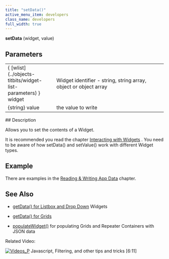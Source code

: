 ```yaml
---
title: "setData()"
active_menu_item: developers
class_name: developers
full_width: true
---
```



**setData** (widget, value)

## Parameters

<table>
<tr>
<td width="131">
{ [wlist](../objects-titbits/widget-list-parameters) } widget

</td>
<td width="13">
</td>
<td width="736">
Widget identifier - string, string array, object or object array

</td>
</tr>
<tr>
<td width="131">
{string} value

</td>
<td width="13">
</td>
<td width="736">
the value to write

</td>
</tr>
</table>
## Description

Allows you to set the contents of a Widget.

It is recommended you read the chapter [Interacting with Widgets](../../client-scripting-overview/scripting-with-javascript/widget-reading-writing/) . You need to be aware of how setData() and setValue() work with different Widget types.

## Example

There are examples in the [Reading & Writing App Data](../../client-scripting-overview/scripting-with-javascript/widget-reading-writing/) chapter.

## See Also

 - [getData() for Listbox and Drop Down](../../client-scripting-overview/scripting-with-javascript/widget-reading-writing/widget-content-reading-and-writing/lists-dropdowns) Widgets

 - [getData() for Grids](../../client-scripting-overview/scripting-with-javascript/widget-reading-writing/widget-content-reading-and-writing/widgetcontentgrids-repeater-containers)

 - [populateWidget()](populatewidget/) for populating Grids and Repeater Containers with JSON data

Related Video:

[![Videos\_P](/img/docs/videos_p.png)](http://www.youtube.com/v/rKbMmF7kcXs?autoplay=1&hd=1&fs=1&showsearch=0&rel=0&) Javascript, Filtering, and other tips and tricks [6:11]
